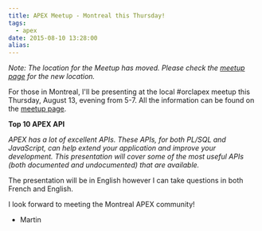 ```yaml
---
title: APEX Meetup - Montreal this Thursday!
tags:
  - apex
date: 2015-08-10 13:28:00
alias:
---
```


_Note: The location for the Meetup has moved. Please check the [meetup page](http://www.meetup.com/fr/orclapex-MTL/events/224538959/) for the new location._

For those in Montreal, I'll be presenting at the local #orclapex meetup this Thursday, August 13, evening from 5-7\. All the information can be found on the [meetup page](http://www.meetup.com/fr/orclapex-MTL/events/224538959/).

**Top 10 APEX API**

_APEX has a lot of excellent APIs. These APIs, for both PL/SQL and JavaScript, can help extend your application and improve your development. This presentation will cover some of the most useful APIs (both documented and undocumented) that are available._

The presentation will be in English however I can take questions in both French and English.

I look forward to meeting the Montreal APEX community!

- Martin
